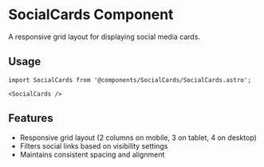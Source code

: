 # SocialCards Component

A responsive grid layout for displaying social media cards.

## Usage

```astro
import SocialCards from '@components/SocialCards/SocialCards.astro';

<SocialCards />
```

## Features
- Responsive grid layout (2 columns on mobile, 3 on tablet, 4 on desktop)
- Filters social links based on visibility settings
- Maintains consistent spacing and alignment
